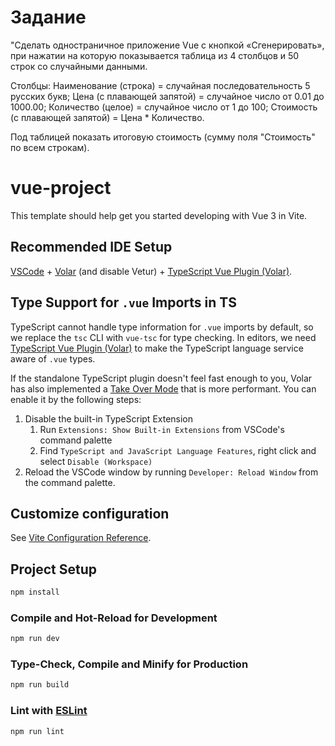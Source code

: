 # Задание
"Сделать одностраничное приложение Vue c кнопкой «Сгенерировать», при нажатии на которую показывается таблица из 4 столбцов и 50 строк со случайными данными.

Столбцы:
Наименование (строка) = случайная последовательность 5 русских букв;
Цена (с плавающей запятой) = случайное число от 0.01 до 1000.00;
Количество (целое) = случайное число от 1 до 100;
Стоимость (с плавающей запятой) = Цена * Количество.

Под таблицей показать итоговую стоимость (сумму поля "Стоимость" по всем строкам).
# vue-project

This template should help get you started developing with Vue 3 in Vite.

## Recommended IDE Setup

[VSCode](https://code.visualstudio.com/) + [Volar](https://marketplace.visualstudio.com/items?itemName=johnsoncodehk.volar) (and disable Vetur) + [TypeScript Vue Plugin (Volar)](https://marketplace.visualstudio.com/items?itemName=johnsoncodehk.vscode-typescript-vue-plugin).

## Type Support for `.vue` Imports in TS

TypeScript cannot handle type information for `.vue` imports by default, so we replace the `tsc` CLI with `vue-tsc` for type checking. In editors, we need [TypeScript Vue Plugin (Volar)](https://marketplace.visualstudio.com/items?itemName=johnsoncodehk.vscode-typescript-vue-plugin) to make the TypeScript language service aware of `.vue` types.

If the standalone TypeScript plugin doesn't feel fast enough to you, Volar has also implemented a [Take Over Mode](https://github.com/johnsoncodehk/volar/discussions/471#discussioncomment-1361669) that is more performant. You can enable it by the following steps:

1. Disable the built-in TypeScript Extension
    1) Run `Extensions: Show Built-in Extensions` from VSCode's command palette
    2) Find `TypeScript and JavaScript Language Features`, right click and select `Disable (Workspace)`
2. Reload the VSCode window by running `Developer: Reload Window` from the command palette.

## Customize configuration

See [Vite Configuration Reference](https://vitejs.dev/config/).

## Project Setup

```sh
npm install
```

### Compile and Hot-Reload for Development

```sh
npm run dev
```

### Type-Check, Compile and Minify for Production

```sh
npm run build
```

### Lint with [ESLint](https://eslint.org/)

```sh
npm run lint
```
